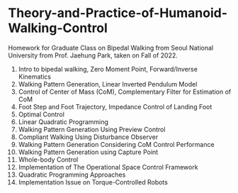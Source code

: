 # Theory-and-Practice-of-Humanoid-Walking-Control
Homework for Graduate Class on Bipedal Walking from Seoul National University from Prof. Jaehung Park, taken on Fall of 2022.
1. Intro to bipedal walking, Zero Moment Point, Forward/Inverse Kinematics
2. Walking Pattern Generation, Linear Inverted Pendulum Model
3. Control of Center of Mass (CoM), Complementary Filter for Estimation of CoM
4. Foot Step and Foot Trajectory, Impedance Control of Landing Foot
5. Optimal Control
6. Linear Quadratic Programming
7. Walking Pattern Generation Using Preview Control
8. Compliant Walking Using Disturbance Observer
9. Walking Pattern Generation Considering CoM Control Performance
10. Walking Pattern Generation using Capture Point
11. Whole-body Control
12. Implementation of The Operational Space Control Framework
13. Quadratic Programming Approaches
14. Implementation Issue on Torque-Controlled Robots
